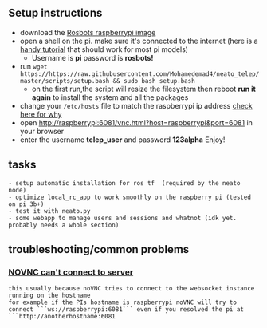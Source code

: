 ## Setup instructions 
- download the [Rosbots raspberrypi image](https://github.com/ROSbots/rosbots_setup_tools)
- open a shell on the pi. make sure it's connected to the internet (here is a [handy tutorial](https://desertbot.io/blog/headless-raspberry-pi-3-bplus-ssh-wifi-setup) that should work for most pi models)
    - Username is **pi** password is **rosbots!**
- run ```wget https://https://raw.githubusercontent.com/Mohamedemad4/neato_telep/master/scripts/setup.bash && sudo bash setup.bash``` 
    - on the first run,the script will resize the filesystem then reboot **run it again** to install the system and all the packages
- change your ```/etc/hosts``` file to match the raspberrypi ip address [check here for why](#novnc_websocket_host_problem)
- open [http://raspberrypi:6081/vnc.html?host=raspberrypi&port=6081](http://raspberrypi:6081/vnc.html?host=raspberrypi&port=6081) in your browser
- enter the username **telep_user** and password **123alpha**
Enjoy!


## tasks
    - setup automatic installation for ros tf  (required by the neato node)
    - optimize local_rc_app to work smoothly on the raspberry pi (tested on pi 3b+)
    - test it with neato.py 
    - some webapp to manage users and sessions and whatnot (idk yet. probably needs a whole section)


## troubleshooting/common problems
 ### [NOVNC can't connect to server](#novnc_websocket_host_problem) 
    this usually because noVNC tries to connect to the websocket instance running on the hostname 
    for example if the PIs hostname is raspberrypi noVNC will try to connect ```ws://raspberrypi:6081``` even if you resolved the pi at ```http://anotherhostname:6081
